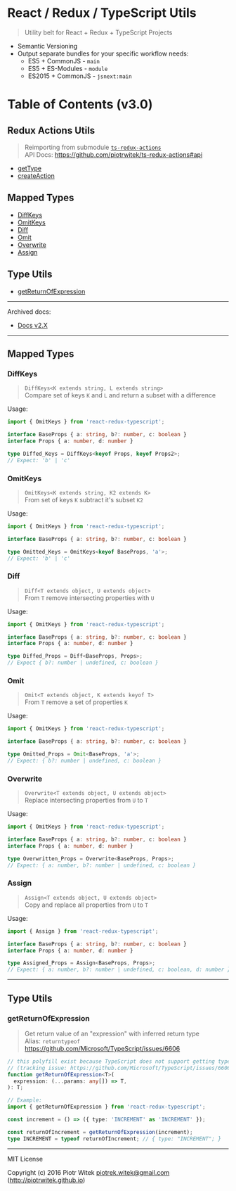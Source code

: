 # React / Redux / TypeScript Utils
> Utility belt for React + Redux + TypeScript Projects

- Semantic Versioning
- Output separate bundles for your specific workflow needs:
  - ES5 + CommonJS - `main`
  - ES5 + ES-Modules - `module` 
  - ES2015 + CommonJS - `jsnext:main`

# Table of Contents (v3.0)

## Redux Actions Utils
> Reimporting from submodule [`ts-redux-actions`](https://github.com/piotrwitek/ts-redux-actions)  
API Docs: https://github.com/piotrwitek/ts-redux-actions#api
- [getType](https://github.com/piotrwitek/ts-redux-actions#gettype)
- [createAction](https://github.com/piotrwitek/ts-redux-actions#createaction)

## Mapped Types
- [DiffKeys](#diffkeys)
- [OmitKeys](#omitkeys)
- [Diff](#diff)
- [Omit](#omit)
- [Overwrite](#overwrite)
- [Assign](#assign)

## Type Utils
- [getReturnOfExpression](#getreturnofexpression)

---

Archived docs:
- [Docs v2.X](#READMEv2.0.md)

---

## Mapped Types

### DiffKeys
> `DiffKeys<K extends string, L extends string>`  
> Compare set of keys `K` and `L` and return a subset with a difference  

Usage:
```ts
import { OmitKeys } from 'react-redux-typescript';

interface BaseProps { a: string, b?: number, c: boolean }
interface Props { a: number, d: number }

type Diffed_Keys = DiffKeys<keyof Props, keyof Props2>;
// Expect: 'b' | 'c'
```

### OmitKeys
> `OmitKeys<K extends string, K2 extends K>`  
> From set of keys `K` subtract it's subset `K2`  

Usage:
```ts
import { OmitKeys } from 'react-redux-typescript';

interface BaseProps { a: string, b?: number, c: boolean }

type Omitted_Keys = OmitKeys<keyof BaseProps, 'a'>;
// Expect: 'b' | 'c'
```

### Diff
> `Diff<T extends object, U extends object>`  
> From `T` remove intersecting properties with `U`  

Usage:
```ts
import { OmitKeys } from 'react-redux-typescript';

interface BaseProps { a: string, b?: number, c: boolean }
interface Props { a: number, d: number }

type Diffed_Props = Diff<BaseProps, Props>;
// Expect { b?: number | undefined, c: boolean }
```

### Omit
> `Omit<T extends object, K extends keyof T>`  
> From `T` remove a set of properties `K`  

Usage:
```ts
import { OmitKeys } from 'react-redux-typescript';

interface BaseProps { a: string, b?: number, c: boolean }

type Omitted_Props = Omit<BaseProps, 'a'>;
// Expect: { b?: number | undefined, c: boolean }
```

### Overwrite
> `Overwrite<T extends object, U extends object>`  
> Replace intersecting properties from `U` to `T`  

Usage:
```ts
import { OmitKeys } from 'react-redux-typescript';

interface BaseProps { a: string, b?: number, c: boolean }
interface Props { a: number, d: number }

type Overwritten_Props = Overwrite<BaseProps, Props>;
// Expect: { a: number, b?: number | undefined, c: boolean }
```

### Assign
> `Assign<T extends object, U extends object>`  
> Copy and replace all properties from `U` to `T`  

Usage:
```ts
import { Assign } from 'react-redux-typescript';

interface BaseProps { a: string, b?: number, c: boolean }
interface Props { a: number, d: number }

type Assigned_Props = Assign<BaseProps, Props>;
// Expect: { a: number, b?: number | undefined, c: boolean, d: number }
```

---

## Type Utils

### getReturnOfExpression
> Get return value of an "expression" with inferred return type  
Alias: `returntypeof`
https://github.com/Microsoft/TypeScript/issues/6606  

```ts
// this polyfill exist because TypeScript does not support getting type of expression 
// (tracking issue: https://github.com/Microsoft/TypeScript/issues/6606)
function getReturnOfExpression<T>(
  expression: (...params: any[]) => T,
): T;

// Example:
import { getReturnOfExpression } from 'react-redux-typescript';

const increment = () => ({ type: 'INCREMENT' as 'INCREMENT' });

const returnOfIncrement = getReturnOfExpression(increment);
type INCREMENT = typeof returnOfIncrement; // { type: "INCREMENT"; }
```

---
MIT License

Copyright (c) 2016 Piotr Witek <piotrek.witek@gmail.com> (http://piotrwitek.github.io)

